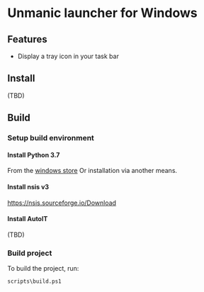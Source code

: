# Unmanic launcher for Windows

## Features
- Display a tray icon in your task bar

## Install
(TBD)

## Build

### Setup build environment

#### Install Python 3.7 
From the [windows store](https://www.microsoft.com/p/python-37/9nj46sx7x90p)
Or installation via another means.

#### Install nsis v3
https://nsis.sourceforge.io/Download

#### Install AutoIT
(TBD)


### Build project

To build the project, run:
```
scripts\build.ps1
```
